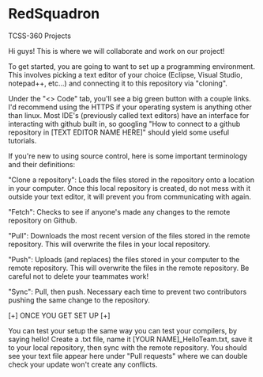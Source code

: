 # RedSquadron

TCSS-360 Projects

Hi guys! This is where we will collaborate and work on our project!

To get started, you are going to want to set up a programming environment. This involves picking
a text editor of your choice (Eclipse, Visual Studio, notepad++, etc...) and connecting it to this repository
via "cloning".

Under the "<> Code" tab, you'll see a big green button with a couple links. I'd recommend using the HTTPS if your
operating system is anything other than linux. Most IDE's (previously called text editors) have an interface for interacting
with github built in, so googling "How to connect to a github repository in [TEXT EDITOR NAME HERE]" should yield some useful
tutorials.

If you're new to using source control, here is some important terminology and their definitions:

"Clone a repository": Loads the files stored in the repository onto a location in your computer. Once this local repository is created,
do not mess with it outside your text editor, it will prevent you from communicating with again.

"Fetch": Checks to see if anyone's made any changes to the remote repository on Github.

"Pull": Downloads the most recent version of the files stored in the remote repository. This will overwrite the files in your local repository.

"Push": Uploads (and replaces) the files stored in your computer to the remote repository. This will overwrite the files in the remote repository.
Be careful not to delete your teammates work!

"Sync": Pull, then push. Necessary each time to prevent two contributors pushing the same change to the repository.

[+] ONCE YOU GET SET UP [+]

You can test your setup the same way you can test your compilers, by saying hello! Create a .txt file, name it [YOUR NAME]_HelloTeam.txt, save it
to your local repository, then sync with the remote repository. You should see your text file appear here under "Pull requests" where we can
double check your update won't create any conflicts.
